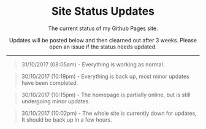 <h1 align="center"> Site Status Updates </h1>
<p align="center"> The current status of my Github Pages site. </p>
<p align="center"> Updates will be posted below and then clearned out after 3 weeks. Please open an issue if the status needs updated. </p>

----

> 31/10/2017 (08:05am) - Everything is working as normal.

> 30/10/2017 (10:19pm) - Everything is back up, most minor updates have been completed.

> 30/10/2017 (10:15pm) - The homepage is partially online, but is still undergoing minor updates.

> 30/10/2017 (10:02pm) - The whole site is currently down for updates, It should be back up in a few hours.
